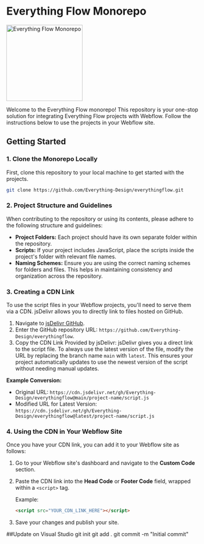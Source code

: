 # Everything Flow Monorepo
<img src="https://github.com/Everything-Design/everythingflow/assets/154067265/1c29e213-d355-46d0-a9a3-deb8732cabf7" width="200" alt="Everything Flow Monorepo">

Welcome to the Everything Flow monorepo! This repository is your one-stop solution for integrating Everything Flow projects with Webflow. Follow the instructions below to use the projects in your Webflow site.

## Getting Started

### 1. Clone the Monorepo Locally

First, clone this repository to your local machine to get started with the projects.

```bash
git clone https://github.com/Everything-Design/everythingflow.git
```

### 2. Project Structure and Guidelines

When contributing to the repository or using its contents, please adhere to the following structure and guidelines:

- **Project Folders:** Each project should have its own separate folder within the repository.
- **Scripts:** If your project includes JavaScript, place the scripts inside the project's folder with relevant file names.
- **Naming Schemes:** Ensure you are using the correct naming schemes for folders and files. This helps in maintaining consistency and organization across the repository.

### 3. Creating a CDN Link

To use the script files in your Webflow projects, you'll need to serve them via a CDN. jsDelivr allows you to directly link to files hosted on GitHub.

1. Navigate to [jsDelivr GitHub](https://www.jsdelivr.com/github).
2. Enter the GitHub repository URL: `https://github.com/Everything-Design/everythingflow`.
3. Copy the CDN Link Provided by jsDelivr: jsDelivr gives you a direct link to the script file. To always use the latest version of the file, modify the URL by replacing the branch name `main` with `latest`. This ensures your project automatically updates to use the newest version of the script without needing manual updates.

**Example Conversion:**

- Original URL: `https://cdn.jsdelivr.net/gh/Everything-Design/everythingflow@main/project-name/script.js`
- Modified URL for Latest Version: `https://cdn.jsdelivr.net/gh/Everything-Design/everythingflow@latest/project-name/script.js`

### 4. Using the CDN in Your Webflow Site

Once you have your CDN link, you can add it to your Webflow site as follows:

1. Go to your Webflow site's dashboard and navigate to the **Custom Code** section.
2. Paste the CDN link into the **Head Code** or **Footer Code** field, wrapped within a `<script>` tag.
   
   Example:
   ```html
   <script src="YOUR_CDN_LINK_HERE"></script>
   ```
3. Save your changes and publish your site.

##Update on Visual Studio
git init
git add .
git commit -m "Initial commit"

